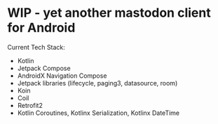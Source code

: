 # WIP - yet another mastodon client for Android

Current Tech Stack:
- Kotlin
- Jetpack Compose
- AndroidX Navigation Compose
- Jetpack libraries (lifecycle, paging3, datasource, room)
- Koin
- Coil
- Retrofit2
- Kotlin Coroutines, Kotlinx Serialization, Kotlinx DateTime
